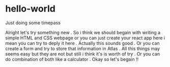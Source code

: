 # hello-world
Just doing some timepass  
  
  Alright let's try something new . So i think we should begain with writing a simple HTML and CSS webpage or you can just create your react app here i mean you can try to deply it here . Actually this sounds good . Or you can create a form and try to store that information in Atlas . All this things may seems easy but they are not but still i think it's is worth of try . Or you can do combination of both like a calculator . Okay so let's begain !! 
